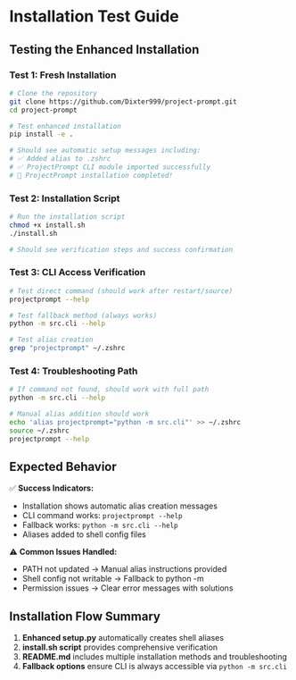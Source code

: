 # Installation Test Guide

## Testing the Enhanced Installation

### Test 1: Fresh Installation
```bash
# Clone the repository
git clone https://github.com/Dixter999/project-prompt.git
cd project-prompt

# Test enhanced installation
pip install -e .

# Should see automatic setup messages including:
# ✅ Added alias to .zshrc
# ✅ ProjectPrompt CLI module imported successfully
# 🎉 ProjectPrompt installation completed!
```

### Test 2: Installation Script
```bash
# Run the installation script
chmod +x install.sh
./install.sh

# Should see verification steps and success confirmation
```

### Test 3: CLI Access Verification
```bash
# Test direct command (should work after restart/source)
projectprompt --help

# Test fallback method (always works)
python -m src.cli --help

# Test alias creation
grep "projectprompt" ~/.zshrc
```

### Test 4: Troubleshooting Path
```bash
# If command not found, should work with full path
python -m src.cli --help

# Manual alias addition should work
echo 'alias projectprompt="python -m src.cli"' >> ~/.zshrc
source ~/.zshrc
projectprompt --help
```

## Expected Behavior

✅ **Success Indicators:**
- Installation shows automatic alias creation messages
- CLI command works: `projectprompt --help`
- Fallback works: `python -m src.cli --help`
- Aliases added to shell config files

⚠️ **Common Issues Handled:**
- PATH not updated → Manual alias instructions provided
- Shell config not writable → Fallback to python -m
- Permission issues → Clear error messages with solutions

## Installation Flow Summary

1. **Enhanced setup.py** automatically creates shell aliases
2. **install.sh script** provides comprehensive verification
3. **README.md** includes multiple installation methods and troubleshooting
4. **Fallback options** ensure CLI is always accessible via `python -m src.cli`
